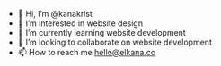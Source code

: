 - 👋 Hi, I’m @kanakrist
- 👀 I’m interested in website design
- 🌱 I’m currently learning website development
- 💞️ I’m looking to collaborate on website development
- 📫 How to reach me hello@elkana.co

<!---
kanakrist/kanakrist is a ✨ special ✨ repository because its `README.md` (this file) appears on your GitHub profile.
You can click the Preview link to take a look at your changes.
--->
